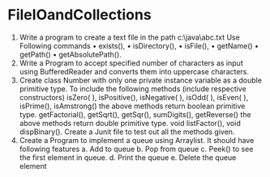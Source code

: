# FileIOandCollections
1. Write a program to create a text file in the path c:\java\abc.txt
Use Following commands
• exists(),
• isDirectory(),
• isFile(),
• getName()
• getPath()
• getAbsolutePath().
2. Write a Program to accept specified number of characters as input using
BufferedReader and converts them into uppercase characters.
3. Create class Number with only one private instance variable as a double
primitive type. To include the following methods (include respective
constructors) isZero( ), isPositive(), isNegative( ), isOdd( ), isEven( ), isPrime(),
isAmstrong() the above methods return boolean primitive type.
getFactorial(), getSqrt(), getSqr(), sumDigits(), getReverse() the above
methods return double primitive type.
void listFactor(), void dispBinary().
Create a Junit file to test out all the methods given.
4. Create a Program to implement a queue using Arraylist. It should have
following features
a. Add to queue
b. Pop from queue
c. Peek() to see the first element in queue.
d. Print the queue
e. Delete the queue element
